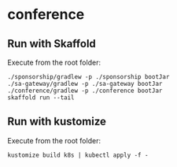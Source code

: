 # conference


## Run with Skaffold

Execute from the root folder:
```
./sponsorship/gradlew -p ./sponsorship bootJar
./sa-gateway/gradlew -p ./sa-gateway bootJar
./conference/gradlew -p ./conference bootJar
skaffold run --tail
```

## Run with kustomize

Execute from the root folder:

```
kustomize build k8s | kubectl apply -f -
```